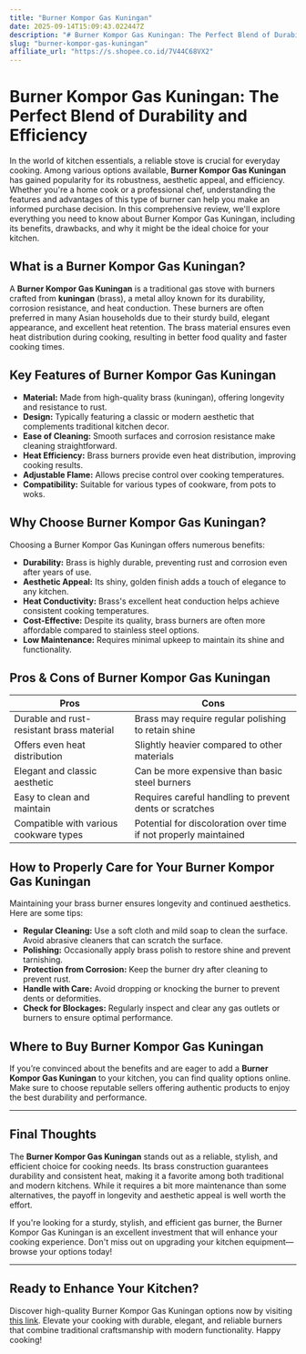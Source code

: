 ```yaml
---
title: "Burner Kompor Gas Kuningan"
date: 2025-09-14T15:09:43.022447Z
description: "# Burner Kompor Gas Kuningan: The Perfect Blend of Durability and Efficiency..."
slug: "burner-kompor-gas-kuningan"
affiliate_url: "https://s.shopee.co.id/7V44C68VX2"
---
```

# Burner Kompor Gas Kuningan: The Perfect Blend of Durability and Efficiency

In the world of kitchen essentials, a reliable stove is crucial for everyday cooking. Among various options available, **Burner Kompor Gas Kuningan** has gained popularity for its robustness, aesthetic appeal, and efficiency. Whether you're a home cook or a professional chef, understanding the features and advantages of this type of burner can help you make an informed purchase decision. In this comprehensive review, we'll explore everything you need to know about Burner Kompor Gas Kuningan, including its benefits, drawbacks, and why it might be the ideal choice for your kitchen.

## What is a Burner Kompor Gas Kuningan?

A **Burner Kompor Gas Kuningan** is a traditional gas stove with burners crafted from **kuningan** (brass), a metal alloy known for its durability, corrosion resistance, and heat conduction. These burners are often preferred in many Asian households due to their sturdy build, elegant appearance, and excellent heat retention. The brass material ensures even heat distribution during cooking, resulting in better food quality and faster cooking times.

## Key Features of Burner Kompor Gas Kuningan

- **Material:** Made from high-quality brass (kuningan), offering longevity and resistance to rust.
- **Design:** Typically featuring a classic or modern aesthetic that complements traditional kitchen decor.
- **Ease of Cleaning:** Smooth surfaces and corrosion resistance make cleaning straightforward.
- **Heat Efficiency:** Brass burners provide even heat distribution, improving cooking results.
- **Adjustable Flame:** Allows precise control over cooking temperatures.
- **Compatibility:** Suitable for various types of cookware, from pots to woks.

## Why Choose Burner Kompor Gas Kuningan?

Choosing a Burner Kompor Gas Kuningan offers numerous benefits:

- **Durability:** Brass is highly durable, preventing rust and corrosion even after years of use.
- **Aesthetic Appeal:** Its shiny, golden finish adds a touch of elegance to any kitchen.
- **Heat Conductivity:** Brass's excellent heat conduction helps achieve consistent cooking temperatures.
- **Cost-Effective:** Despite its quality, brass burners are often more affordable compared to stainless steel options.
- **Low Maintenance:** Requires minimal upkeep to maintain its shine and functionality.

## Pros & Cons of Burner Kompor Gas Kuningan

| **Pros**                                         | **Cons**                                           |
|--------------------------------------------------|---------------------------------------------------|
| Durable and rust-resistant brass material      | Brass may require regular polishing to retain shine |
| Offers even heat distribution                     | Slightly heavier compared to other materials       |
| Elegant and classic aesthetic                     | Can be more expensive than basic steel burners    |
| Easy to clean and maintain                        | Requires careful handling to prevent dents or scratches |
| Compatible with various cookware types           | Potential for discoloration over time if not properly maintained |

## How to Properly Care for Your Burner Kompor Gas Kuningan

Maintaining your brass burner ensures longevity and continued aesthetics. Here are some tips:

- **Regular Cleaning:** Use a soft cloth and mild soap to clean the surface. Avoid abrasive cleaners that can scratch the surface.
- **Polishing:** Occasionally apply brass polish to restore shine and prevent tarnishing.
- **Protection from Corrosion:** Keep the burner dry after cleaning to prevent rust.
- **Handle with Care:** Avoid dropping or knocking the burner to prevent dents or deformities.
- **Check for Blockages:** Regularly inspect and clear any gas outlets or burners to ensure optimal performance.

## Where to Buy Burner Kompor Gas Kuningan

If you’re convinced about the benefits and are eager to add a **Burner Kompor Gas Kuningan** to your kitchen, you can find quality options online. Make sure to choose reputable sellers offering authentic products to enjoy the best durability and performance.

---

## Final Thoughts

The **Burner Kompor Gas Kuningan** stands out as a reliable, stylish, and efficient choice for cooking needs. Its brass construction guarantees durability and consistent heat, making it a favorite among both traditional and modern kitchens. While it requires a bit more maintenance than some alternatives, the payoff in longevity and aesthetic appeal is well worth the effort.

If you're looking for a sturdy, stylish, and efficient gas burner, the Burner Kompor Gas Kuningan is an excellent investment that will enhance your cooking experience. Don't miss out on upgrading your kitchen equipment—browse your options today!

---

## Ready to Enhance Your Kitchen? 

Discover high-quality Burner Kompor Gas Kuningan options now by visiting [this link](https://s.shopee.co.id/7V44C68VX2). Elevate your cooking with durable, elegant, and reliable burners that combine traditional craftsmanship with modern functionality. Happy cooking!